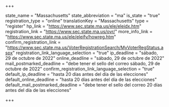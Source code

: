 +++

state_name = "Massachusetts"
state_abbreviation = "ma"
is_state = "true"
registration_type = "online"
translationKey = "Massachusetts"
type = "register"
hp_link = "https://www.sec.state.ma.us/ele/eleidx.htm"
registration_link = "https://www.sec.state.ma.us/ovr/"
more_info_link = "https://www.sec.state.ma.us/ele/eleifv/howreg.htm"
confirm_registration_link = "https://www.sec.state.ma.us/VoterRegistrationSearch/MyVoterRegStatus.aspx"
registration_link_language_selection = "true"
ip_deadline = "sábado, 29 de octubre de 2022"
online_deadline = "sábado, 29 de octubre de 2022"
mail_postmarked_deadline = "debe tener el sello del correo sábado, 29 de octubre de 2022"
confirm_registration_link_language_selection = "true"
default_ip_deadline = "hasta 20 días antes del día de las elecciones"
default_online_deadline = "hasta 20 días antes del día de las elecciones"
default_mail_postmarked_deadline = "debe tener el sello del correo 20 días antes del día de las elecciones"

+++